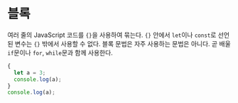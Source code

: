 # 블록

여러 줄의 JavaScript 코드를 `{}`을 사용하여 묶는다.
`{}` 안에서 `let`이나 `const`로 선언된 변수는 `{}` 밖에서 사용할 수 없다. 블록 문법은 자주 사용하는 문법은 아니다. 곧 배울 `if`문이나 `for`, `while`문과 함께 사용한다.

```js
{
  let a = 3;
  console.log(a);
}
console.log(a);
```

